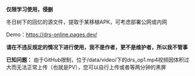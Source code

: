 **仅限学习使用，侵删**

冬日树下的回忆的源文件，提取于某移植APK，可考虑部署公网或内网

Demo：https://drs-online.pages.dev/

**请在不违反规定的情况下进行使用，我不是作者，更不是维护者，所以我不管事**

**已知问题：** 由于GitHub限制，位于/data/video/下的drs_op1.mp4视频因体积过大而无法正常上传（也就是PV），您可以自行上传或者等两分钟的黑屏
